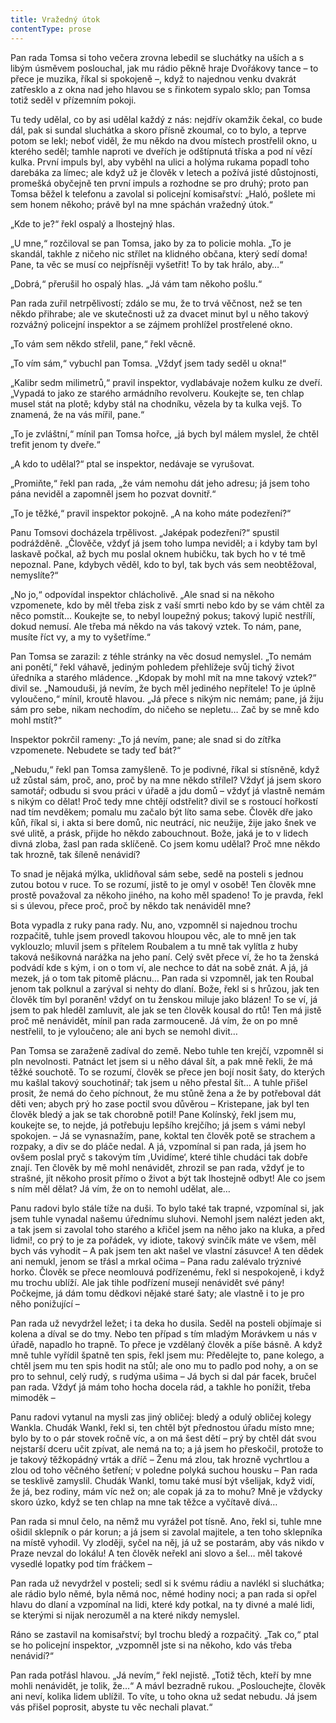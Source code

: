 ```yaml
---
title: Vražedný útok
contentType: prose
---
```


Pan rada Tomsa si toho večera zrovna lebedil se sluchátky na uších a s libým úsměvem poslouchal, jak mu rádio pěkně hraje Dvořákovy tance – to přece je muzika, říkal si spokojeně –, když to najednou venku dvakrát zatřesklo a z okna nad jeho hlavou se s řinkotem sypalo sklo; pan Tomsa totiž seděl v přízemním pokoji.

Tu tedy udělal, co by asi udělal každý z nás: nejdřív okamžik čekal, co bude dál, pak si sundal sluchátka a skoro přísně zkoumal, co to bylo, a teprve potom se lekl; neboť viděl, že mu někdo na dvou místech prostřelil okno, u kterého seděl; tamhle naproti ve dveřích je odštípnutá tříska a pod ní vězí kulka. První impuls byl, aby vyběhl na ulici a holýma rukama popadl toho darebáka za límec; ale když už je člověk v letech a požívá jisté důstojnosti, promešká obyčejně ten první impuls a rozhodne se pro druhý; proto pan Tomsa běžel k telefonu a zavolal si policejní komisařství: „Haló, pošlete mi sem honem někoho; právě byl na mne spáchán vražedný útok.“

„Kde to je?“ řekl ospalý a lhostejný hlas.

„U mne,“ rozčiloval se pan Tomsa, jako by za to policie mohla. „To je skandál, takhle z ničeho nic střílet na klidného občana, který sedí doma! Pane, ta věc se musí co nejpřísněji vyšetřit! To by tak hrálo, aby…“

„Dobrá,“ přerušil ho ospalý hlas. „Já vám tam někoho pošlu.“

Pan rada zuřil netrpělivostí; zdálo se mu, že to trvá věčnost, než se ten někdo přihrabe; ale ve skutečnosti už za dvacet minut byl u něho takový rozvážný policejní inspektor a se zájmem prohlížel prostřelené okno.

„To vám sem někdo střelil, pane,“ řekl věcně.

„To vím sám,“ vybuchl pan Tomsa. „Vždyť jsem tady seděl u okna!“

„Kalibr sedm milimetrů,“ pravil inspektor, vydlabávaje nožem kulku ze dveří. „Vypadá to jako ze starého armádního revolveru. Koukejte se, ten chlap musel stát na plotě; kdyby stál na chodníku, vězela by ta kulka vejš. To znamená, že na vás mířil, pane.“

„To je zvláštní,“ mínil pan Tomsa hořce, „já bych byl málem myslel, že chtěl trefit jenom ty dveře.“

„A kdo to udělal?“ ptal se inspektor, nedávaje se vyrušovat.

„Promiňte,“ řekl pan rada, „že vám nemohu dát jeho adresu; já jsem toho pána neviděl a zapomněl jsem ho pozvat dovnitř.“

„To je těžké,“ pravil inspektor pokojně. „A na koho máte podezření?“

Panu Tomsovi docházela trpělivost. „Jaképak podezření?“ spustil podrážděně. „Člověče, vždyť já jsem toho lumpa neviděl; a i kdyby tam byl laskavě počkal, až bych mu poslal oknem hubičku, tak bych ho v té tmě nepoznal. Pane, kdybych věděl, kdo to byl, tak bych vás sem neobtěžoval, nemyslíte?“

„No jo,“ odpovídal inspektor chlácholivě. „Ale snad si na někoho vzpomenete, kdo by měl třeba zisk z vaší smrti nebo kdo by se vám chtěl za něco pomstít… Koukejte se, to nebyl loupežný pokus; takový lupič nestřílí, dokud nemusí. Ale třeba má někdo na vás takový vztek. To nám, pane, musíte říct vy, a my to vyšetříme.“

Pan Tomsa se zarazil: z téhle stránky na věc dosud nemyslel. „To nemám ani ponětí,“ řekl váhavě, jediným pohledem přehlížeje svůj tichý život úředníka a starého mládence. „Kdopak by mohl mít na mne takový vztek?“ divil se. „Namouduši, já nevím, že bych měl jediného nepřítele! To je úplně vyloučeno,“ mínil, kroutě hlavou. „Já přece s nikým nic nemám; pane, já žiju sám pro sebe, nikam nechodím, do ničeho se nepletu… Zač by se mně kdo mohl mstít?“

Inspektor pokrčil rameny: „To já nevím, pane; ale snad si do zítřka vzpomenete. Nebudete se tady teď bát?“

„Nebudu,“ řekl pan Tomsa zamyšleně. To je podivné, říkal si stísněně, když už zůstal sám, proč, ano, proč by na mne někdo střílel? Vždyť já jsem skoro samotář; odbudu si svou práci v úřadě a jdu domů – vždyť já vlastně nemám s nikým co dělat! Proč tedy mne chtějí odstřelit? divil se s rostoucí hořkostí nad tím nevděkem; pomalu mu začalo být líto sama sebe. Člověk dře jako kůň, říkal si, i akta si bere domů, nic neutrácí, nic neužije, žije jako šnek ve své ulitě, a prásk, přijde ho někdo zabouchnout. Bože, jaká je to v lidech divná zloba, žasl pan rada sklíčeně. Co jsem komu udělal? Proč mne někdo tak hrozně, tak šíleně nenávidí?

To snad je nějaká mýlka, uklidňoval sám sebe, sedě na posteli s jednou zutou botou v ruce. To se rozumí, jistě to je omyl v osobě! Ten člověk mne prostě považoval za někoho jiného, na koho měl spadeno! To je pravda, řekl si s úlevou, přece proč, proč by někdo tak nenáviděl mne?

Bota vypadla z ruky pana rady. Nu, ano, vzpomněl si najednou trochu rozpačitě, tuhle jsem provedl takovou hloupou věc, ale to mně jen tak vyklouzlo; mluvil jsem s přítelem Roubalem a tu mně tak vylítla z huby taková nešikovná narážka na jeho paní. Celý svět přece ví, že ho ta ženská podvádí kde s kým, i on o tom ví, ale nechce to dát na sobě znát. A já, já mezek, já o tom tak pitomě plácnu… Pan rada si vzpomněl, jak ten Roubal jenom tak polknul a zarýval si nehty do dlaní. Bože, řekl si s hrůzou, jak ten člověk tím byl poraněn! vždyť on tu ženskou miluje jako blázen! To se ví, já jsem to pak hleděl zamluvit, ale jak se ten člověk kousal do rtů! Ten má jistě proč mě nenávidět, mínil pan rada zarmouceně. Já vím, že on po mně nestřelil, to je vyloučeno; ale ani bych se nemohl divit…

Pan Tomsa se zaraženě zadíval do země. Nebo tuhle ten krejčí, vzpomněl si pln nevolnosti. Patnáct let jsem si u něho dával šít, a pak mně řekli, že má těžké souchotě. To se rozumí, člověk se přece jen bojí nosit šaty, do kterých mu kašlal takový souchotinář; tak jsem u něho přestal šít… A tuhle přišel prosit, že nemá do čeho píchnout, že mu stůně žena a že by potřeboval dát děti ven; abych prý ho zase poctil svou důvěrou – Kristepane, jak byl ten člověk bledý a jak se tak chorobně potil! Pane Kolínský, řekl jsem mu, koukejte se, to nejde, já potřebuju lepšího krejčího; já jsem s vámi nebyl spokojen. – Já se vynasnažím, pane, koktal ten člověk potě se strachem a rozpaky, a div se do pláče nedal. A já, vzpomínal si pan rada, já jsem ho ovšem poslal pryč s takovým tím ,Uvidíme‘, které tihle chudáci tak dobře znají. Ten člověk by mě mohl nenávidět, zhrozil se pan rada, vždyť je to strašné, jít někoho prosit přímo o život a být tak lhostejně odbyt! Ale co jsem s ním měl dělat? Já vím, že on to nemohl udělat, ale…

Panu radovi bylo stále tíže na duši. To bylo také tak trapné, vzpomínal si, jak jsem tuhle vynadal našemu úřednímu sluhovi. Nemohl jsem nalézt jeden akt, a tak jsem si zavolal toho starého a křičel jsem na něho jako na kluka, a před lidmi!, co prý to je za pořádek, vy idiote, takový svinčík máte ve všem, měl bych vás vyhodit – A pak jsem ten akt našel ve vlastní zásuvce! A ten dědek ani nemukl, jenom se třásl a mrkal očima – Pana radu zalévalo trýznivé horko. Člověk se přece neomlouvá podřízenému, řekl si nespokojeně, i když mu trochu ublíží. Ale jak tihle podřízení musejí nenávidět své pány! Počkejme, já dám tomu dědkovi nějaké staré šaty; ale vlastně i to je pro něho ponižující –

Pan rada už nevydržel ležet; i ta deka ho dusila. Seděl na posteli objímaje si kolena a díval se do tmy. Nebo ten případ s tím mladým Morávkem u nás v úřadě, napadlo ho trapně. To přece je vzdělaný člověk a píše básně. A když mně tuhle vyřídil špatně ten spis, řekl jsem mu: Předělejte to, pane kolego, a chtěl jsem mu ten spis hodit na stůl; ale ono mu to padlo pod nohy, a on se pro to sehnul, celý rudý, s rudýma ušima – Já bych si dal pár facek, bručel pan rada. Vždyť já mám toho hocha docela rád, a takhle ho ponížit, třeba mimoděk –

Panu radovi vytanul na mysli zas jiný obličej: bledý a odulý obličej kolegy Wankla. Chudák Wankl, řekl si, ten chtěl být přednostou úřadu místo mne; bylo by to o pár stovek ročně víc, a on má šest dětí – prý by chtěl dát svou nejstarší dceru učit zpívat, ale nemá na to; a já jsem ho přeskočil, protože to je takový těžkopádný vrták a dříč – Ženu má zlou, tak hrozně vychrtlou a zlou od toho věčného šetření; v poledne polyká suchou housku – Pan rada se tesklivě zamyslil. Chudák Wankl, tomu také musí být všelijak, když vidí, že já, bez rodiny, mám víc než on; ale copak já za to mohu? Mně je vždycky skoro úzko, když se ten chlap na mne tak těžce a vyčítavě dívá…

Pan rada si mnul čelo, na němž mu vyrážel pot tísně. Ano, řekl si, tuhle mne ošidil sklepník o pár korun; a já jsem si zavolal majitele, a ten toho sklepníka na místě vyhodil. Vy zloději, syčel na něj, já už se postarám, aby vás nikdo v Praze nevzal do lokálu! A ten člověk neřekl ani slovo a šel… měl takové vysedlé lopatky pod tím fráčkem –

Pan rada už nevydržel v posteli; sedl si k svému rádiu a navlékl si sluchátka; ale rádio bylo němé, byla němá noc, němé hodiny noci; a pan rada si opřel hlavu do dlaní a vzpomínal na lidi, které kdy potkal, na ty divné a malé lidi, se kterými si nijak nerozuměl a na které nikdy nemyslel.

Ráno se zastavil na komisařství; byl trochu bledý a rozpačitý. „Tak co,“ ptal se ho policejní inspektor, „vzpomněl jste si na někoho, kdo vás třeba nenávidí?“

Pan rada potřásl hlavou. „Já nevím,“ řekl nejistě. „Totiž těch, kteří by mne mohli nenávidět, je tolik, že…“ A mávl bezradně rukou. „Poslouchejte, člověk ani neví, kolika lidem ublížil. To víte, u toho okna už sedat nebudu. Já jsem vás přišel poprosit, abyste tu věc nechali plavat.“
